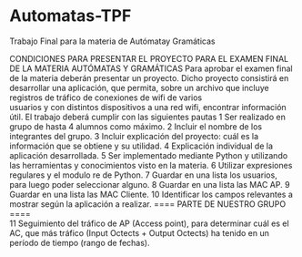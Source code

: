 # Automatas-TPF
Trabajo Final para la materia de Autómatay Gramáticas

CONDICIONES PARA PRESENTAR EL PROYECTO PARA EL EXAMEN FINAL DE LA MATERIA AUTÓMATAS Y
GRAMÁTICAS
Para aprobar el examen final de la materia deberán presentar un proyecto. Dicho proyecto consistirá en desarrollar
una aplicación, que permita, sobre un archivo que incluye registros de tráfico de conexiones de wifi de varios  
usuarios y con distintos dispositivos a una red wifi, encontrar información útil.
El trabajo deberá cumplir con las siguientes pautas
  1   Ser realizado en grupo de hasta 4 alumnos como máximo.
  2   Incluir el nombre de los integrantes del grupo.
  3   Incluir explicación del proyecto: cuál es la información que se obtiene y su utilidad.
  4   Explicación individual de la aplicación desarrollada.
  5   Ser implementado mediante Python y utilizando las herramientas y conocimientos visto en la materia.
  6   Utilizar expresiones regulares y el modulo re de Python.
  7   Guardar en una lista los usuarios, para luego poder seleccionar alguno.
  8   Guardar en una lista las MAC AP.
  9   Guardar en una lista las MAC Cliente.
  10  Identificar los campos relevantes a mostrar según la aplicación a realizar.
==== PARTE DE NUESTRO GRUPO ====  
  11  Seguimiento del tráfico de AP (Access point), para determinar cuál es el AC, que más tráfico
      (Input Octects + Output Octects) ha tenido en un período de tiempo (rango de fechas).
